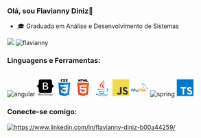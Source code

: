 ### Olá, sou Flavianny Diniz👋

- 🎓 Graduada em Análise e Desenvolvimento de Sistemas

<div>
  <img width="46%" src="https://github-readme-stats.vercel.app/api?username=flavianny&show_icons=true&include_all_commits=true&theme=tokyonight"/>
  <img width="35%" src="https://github-readme-stats.vercel.app/api/top-langs?username=flavianny&show_icons=true&locale=en&layout=compact&theme=tokyonight"  alt="flavianny"/> 
</div>

<h3 align="left">Linguagens e Ferramentas:</h3>
<div style="display: inline-block width="100%><br>
  <img src="https://angular.io/assets/images/logos/angular/angular.svg" alt="angular" width="40" height="40"/>
  <img src="https://raw.githubusercontent.com/devicons/devicon/master/icons/bootstrap/bootstrap-plain-wordmark.svg" alt="bootstrap" width="40" height="40"/> 
  <img src="https://raw.githubusercontent.com/devicons/devicon/master/icons/css3/css3-original-wordmark.svg" alt="css3" width="40" height="40"/> 
  <img src="https://raw.githubusercontent.com/devicons/devicon/master/icons/html5/html5-original-wordmark.svg" alt="html5" width="40" height="40"/> 
  <img src="https://raw.githubusercontent.com/devicons/devicon/master/icons/java/java-original.svg" alt="java" width="40" height="40"/>
  <img src="https://raw.githubusercontent.com/devicons/devicon/master/icons/javascript/javascript-original.svg" alt="javascript" width="40" height="40"/>
  <img src="https://raw.githubusercontent.com/devicons/devicon/master/icons/mysql/mysql-original-wordmark.svg" alt="mysql" width="40" height="40"/>
  <img src="https://www.vectorlogo.zone/logos/springio/springio-icon.svg" alt="spring" width="40" height="40"/> 
  <img src="https://raw.githubusercontent.com/devicons/devicon/master/icons/typescript/typescript-original.svg" alt="typescript" width="40" height="40"/>
</div>

<h3 align="left">Conecte-se comigo:</h3>
<div align="left">
  <a href="https://linkedin.com/in/https://www.linkedin.com/in/flavianny-diniz-b00a44259/" target="blank">
  <img align="center" src="https://img.shields.io/badge/LinkedIn-0077B5?style=for-the-badge&logo=linkedin&logoColor=white"       alt="https://www.linkedin.com/in/flavianny-diniz-b00a44259/"/></a>
</div>
